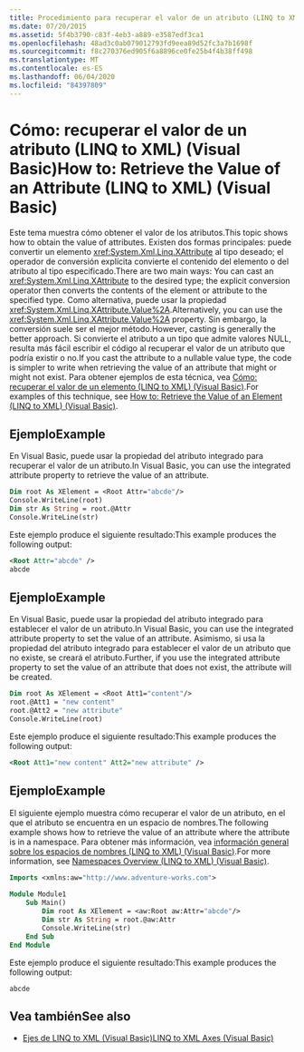 ```yaml
---
title: Procedimiento para recuperar el valor de un atributo (LINQ to XML)
ms.date: 07/20/2015
ms.assetid: 5f4b3790-c83f-4eb3-a889-e3587edf3ca1
ms.openlocfilehash: 48ad3c0ab079012793fd9eea89d52fc3a7b1698f
ms.sourcegitcommit: f8c270376ed905f6a8896ce0fe25b4f4b38ff498
ms.translationtype: MT
ms.contentlocale: es-ES
ms.lasthandoff: 06/04/2020
ms.locfileid: "84397809"
---
```

# <a name="how-to-retrieve-the-value-of-an-attribute-linq-to-xml-visual-basic"></a><span data-ttu-id="e2685-102">Cómo: recuperar el valor de un atributo (LINQ to XML) (Visual Basic)</span><span class="sxs-lookup"><span data-stu-id="e2685-102">How to: Retrieve the Value of an Attribute (LINQ to XML) (Visual Basic)</span></span>
<span data-ttu-id="e2685-103">Este tema muestra cómo obtener el valor de los atributos.</span><span class="sxs-lookup"><span data-stu-id="e2685-103">This topic shows how to obtain the value of attributes.</span></span> <span data-ttu-id="e2685-104">Existen dos formas principales: puede convertir un elemento <xref:System.Xml.Linq.XAttribute> al tipo deseado; el operador de conversión explícita convierte el contenido del elemento o del atributo al tipo especificado.</span><span class="sxs-lookup"><span data-stu-id="e2685-104">There are two main ways: You can cast an <xref:System.Xml.Linq.XAttribute> to the desired type; the explicit conversion operator then converts the contents of the element or attribute to the specified type.</span></span> <span data-ttu-id="e2685-105">Como alternativa, puede usar la propiedad <xref:System.Xml.Linq.XAttribute.Value%2A>.</span><span class="sxs-lookup"><span data-stu-id="e2685-105">Alternatively, you can use the <xref:System.Xml.Linq.XAttribute.Value%2A> property.</span></span> <span data-ttu-id="e2685-106">Sin embargo, la conversión suele ser el mejor método.</span><span class="sxs-lookup"><span data-stu-id="e2685-106">However, casting is generally the better approach.</span></span> <span data-ttu-id="e2685-107">Si convierte el atributo a un tipo que admite valores NULL, resulta más fácil escribir el código al recuperar el valor de un atributo que podría existir o no.</span><span class="sxs-lookup"><span data-stu-id="e2685-107">If you cast the attribute to a nullable value type, the code is simpler to write when retrieving the value of an attribute that might or might not exist.</span></span> <span data-ttu-id="e2685-108">Para obtener ejemplos de esta técnica, vea [Cómo: recuperar el valor de un elemento (LINQ to XML) (Visual Basic)](how-to-retrieve-the-value-of-an-element-linq-to-xml.md).</span><span class="sxs-lookup"><span data-stu-id="e2685-108">For examples of this technique, see [How to: Retrieve the Value of an Element (LINQ to XML) (Visual Basic)](how-to-retrieve-the-value-of-an-element-linq-to-xml.md).</span></span>  
  
## <a name="example"></a><span data-ttu-id="e2685-109">Ejemplo</span><span class="sxs-lookup"><span data-stu-id="e2685-109">Example</span></span>  
 <span data-ttu-id="e2685-110">En Visual Basic, puede usar la propiedad del atributo integrado para recuperar el valor de un atributo.</span><span class="sxs-lookup"><span data-stu-id="e2685-110">In Visual Basic, you can use the integrated attribute property to retrieve the value of an attribute.</span></span>  
  
```vb  
Dim root As XElement = <Root Attr="abcde"/>  
Console.WriteLine(root)  
Dim str As String = root.@Attr  
Console.WriteLine(str)  
```  
  
 <span data-ttu-id="e2685-111">Este ejemplo produce el siguiente resultado:</span><span class="sxs-lookup"><span data-stu-id="e2685-111">This example produces the following output:</span></span>  
  
```xml  
<Root Attr="abcde" />  
abcde  
```  
  
## <a name="example"></a><span data-ttu-id="e2685-112">Ejemplo</span><span class="sxs-lookup"><span data-stu-id="e2685-112">Example</span></span>  
 <span data-ttu-id="e2685-113">En Visual Basic, puede usar la propiedad del atributo integrado para establecer el valor de un atributo.</span><span class="sxs-lookup"><span data-stu-id="e2685-113">In Visual Basic, you can use the integrated attribute property to set the value of an attribute.</span></span> <span data-ttu-id="e2685-114">Asimismo, si usa la propiedad del atributo integrado para establecer el valor de un atributo que no existe, se creará el atributo.</span><span class="sxs-lookup"><span data-stu-id="e2685-114">Further, if you use the integrated attribute property to set the value of an attribute that does not exist, the attribute will be created.</span></span>  
  
```vb  
Dim root As XElement = <Root Att1="content"/>  
root.@Att1 = "new content"  
root.@Att2 = "new attribute"  
Console.WriteLine(root)  
```  
  
 <span data-ttu-id="e2685-115">Este ejemplo produce el siguiente resultado:</span><span class="sxs-lookup"><span data-stu-id="e2685-115">This example produces the following output:</span></span>  
  
```xml  
<Root Att1="new content" Att2="new attribute" />  
```  
  
## <a name="example"></a><span data-ttu-id="e2685-116">Ejemplo</span><span class="sxs-lookup"><span data-stu-id="e2685-116">Example</span></span>  
 <span data-ttu-id="e2685-117">El siguiente ejemplo muestra cómo recuperar el valor de un atributo, en el que el atributo se encuentra en un espacio de nombres.</span><span class="sxs-lookup"><span data-stu-id="e2685-117">The following example shows how to retrieve the value of an attribute where the attribute is in a namespace.</span></span> <span data-ttu-id="e2685-118">Para obtener más información, vea [información general sobre los espacios de nombres (LINQ to XML) (Visual Basic)](namespaces-overview-linq-to-xml.md).</span><span class="sxs-lookup"><span data-stu-id="e2685-118">For more information, see [Namespaces Overview (LINQ to XML) (Visual Basic)](namespaces-overview-linq-to-xml.md).</span></span>  
  
```vb  
Imports <xmlns:aw="http://www.adventure-works.com">  
  
Module Module1  
    Sub Main()  
        Dim root As XElement = <aw:Root aw:Attr="abcde"/>  
        Dim str As String = root.@aw:Attr  
        Console.WriteLine(str)  
    End Sub  
End Module  
```  
  
 <span data-ttu-id="e2685-119">Este ejemplo produce el siguiente resultado:</span><span class="sxs-lookup"><span data-stu-id="e2685-119">This example produces the following output:</span></span>  
  
```console  
abcde  
```  
  
## <a name="see-also"></a><span data-ttu-id="e2685-120">Vea también</span><span class="sxs-lookup"><span data-stu-id="e2685-120">See also</span></span>

- [<span data-ttu-id="e2685-121">Ejes de LINQ to XML (Visual Basic)</span><span class="sxs-lookup"><span data-stu-id="e2685-121">LINQ to XML Axes (Visual Basic)</span></span>](linq-to-xml-axes.md)
